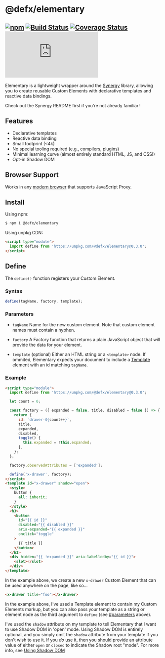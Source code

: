 # @defx/elementary

## [![npm](https://img.shields.io/npm/v/@defx/elementary.svg)](http://npm.im/@defx/elementary) [![Build Status](https://travis-ci.com/defx/elementary.svg?branch=main)](https://travis-ci.com/defx/elementary) [![Coverage Status](https://coveralls.io/repos/github/defx/elementary/badge.svg?branch=main)](https://coveralls.io/github/defx/elementary?branch=main) [![gzip size](https://img.badgesize.io/https://unpkg.com/@defx/elementary/dist/elementary.min.js?compression=gzip&label=gzip)]()

Elementary is a lightweight wrapper around the [Synergy](https://github.com/defx/synergy) library, allowing you to create reusable Custom Elements with declarative templates and reactive data bindings.

Check out the Synergy README first if you're not already familiar!

## Features

- Declarative templates
- Reactive data binding
- Small footprint (<4k)
- No special tooling required (e.g., compilers, plugins)
- Minimal learning curve (almost entirely standard HTML, JS, and CSS!)
- Opt-in Shadow DOM

## Browser Support

Works in any [modern browser](https://caniuse.com/mdn-javascript_builtins_proxy_proxy) that supports JavaScript Proxy.

## Install

Using npm:

```bash
$ npm i @defx/elementary
```

Using unpkg CDN:

```html
<script type="module">
  import define from 'https://unpkg.com/@defx/elementary@0.3.0';
</script>
```

## Define

The `define()` function registers your Custom Element.

### Syntax

```js
define(tagName, factory, template);
```

### Parameters

- `tagName` Name for the new custom element. Note that custom element names must contain a hyphen.

- `factory` A Factory function that returns a plain JavaScript object that will provide the data for your element.

- `template` (optional) Either an HTML string or a `<template>` node. If ommited, Elementary expects your document to include a [Template](https://developer.mozilla.org/en-US/docs/Web/HTML/Element/template) element with an id matching `tagName`.

### Example

```html
<script type="module">
  import define from 'https://unpkg.com/@defx/elementary@0.3.0';

  let count = 0;

  const factory = ({ expanded = false, title, disabled = false }) => {
    return {
      id: `drawer-${count++}`,
      title,
      expanded,
      disabled,
      toggle() {
        this.expanded = !this.expanded;
      },
    };
  };

  factory.observedAttributes = ['expanded'];

  define('x-drawer', factory);
</script>
<template id="x-drawer" shadow="open">
  <style>
    button {
      all: inherit;
    }
  </style>
  <h3>
    <button
      id="{{ id }}"
      disabled="{{ disabled }}"
      aria-expanded="{{ expanded }}"
      onclick="toggle"
    >
      {{ title }}
    </button>
  </h3>
  <div hidden="{{ !expanded }}" aria-labelledby="{{ id }}">
    <slot></slot>
  </div>
</template>
```

In the example above, we create a new `x-drawer` Custom Element that can be used anywhere on the page, like so...

```html
<x-drawer title="foo"></x-drawer>
```

In the example above, I've used a Template element to contain my Custom Elements markup, but you can also pass your template as a string or element node as the third argument to `define` (see [#parameters](#parameters) above).

I've used the `shadow` attribute on my template to tell Elementary that I want to use Shadow DOM in 'open' mode. Using Shadow DOM is entirely optional, and you simply omit the `shadow` attribute from your template if you don't wish to use it. If you _do_ use it, then you should provide an attribute value of either `open` or `closed` to indicate the Shadow root "mode". For more info, see [Using Shadow DOM](https://developer.mozilla.org/en-US/docs/Web/Web_Components/Using_shadow_DOM)
